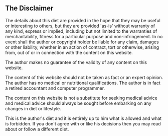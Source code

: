 <a name="disclaimer"></a>

## The Disclaimer

The details about this diet are provided in the hope that they may be useful or interesting to others, but they are provided 'as-is' without warranty of any kind, express or implied, including but not limited to the warranties of merchantability, fitness for a particular purpose and non-infringement. In no event shall the author or copyright holder be liable for any claim, damages or other liability, whether in an action of contract, tort or otherwise, arising from, out of or in connection with the content on this website.

The author makes no guarantee of the validity of any content on this website.

The content of this website should not be taken as fact or an expert opinion. The author has no medical or nutritional qualifications. The author is in fact a retired accountant and computer programmer.

The content on this website is not a substitute for seeking medical advice and medical advice should always be sought before embarking on any changes in diet or lifestyle.

This is the author's diet and it is entirely up to him what is allowed and what is forbidden. If you don't agree with or like his decisions then you may read about or follow a different diet.
